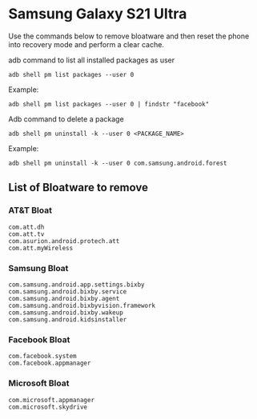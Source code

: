# Samsung Galaxy S21 Ultra

Use the commands below to remove bloatware and then
reset the phone into recovery mode and perform a
clear cache.

adb command to list all installed packages as user

```
adb shell pm list packages --user 0
```

Example:

```
adb shell pm list packages --user 0 | findstr "facebook"
```

Adb command to delete a package

```
adb shell pm uninstall -k --user 0 <PACKAGE_NAME>
```

Example:

```
adb shell pm uninstall -k --user 0 com.samsung.android.forest
```

## List of Bloatware to remove

### AT&T Bloat

```
com.att.dh
com.att.tv
com.asurion.android.protech.att
com.att.myWireless
```

### Samsung Bloat

```
com.samsung.android.app.settings.bixby
com.samsung.android.bixby.service
com.samsung.android.bixby.agent
com.samsung.android.bixbyvision.framework
com.samsung.android.bixby.wakeup
com.samsung.android.kidsinstaller
```

### Facebook Bloat

```
com.facebook.system
com.facebook.appmanager
```

### Microsoft Bloat

```
com.microsoft.appmanager
com.microsoft.skydrive
```
